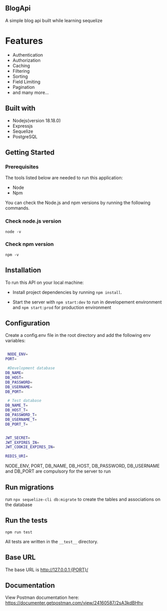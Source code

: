 ## BlogApi

A simple blog api built while learning sequelize

# Features

- Authentication
- Authorization
- Caching
- Filtering
- Sorting
- Field Limiting
- Pagination
- and many more...

## Built with

- Nodejs(version 18.18.0)
- Expressjs
- Sequelize
- PostgreSQL

## Getting Started

### Prerequisites

The tools listed below are needed to run this application:

- Node
- Npm

You can check the Node.js and npm versions by running the following commands.

### Check node.js version

`node -v`

### Check npm version

`npm -v`

## Installation

To run this API on your local machine:

- Install project dependencies by running `npm install`.

- Start the server with `npm start:dev` to run in developement environment and `npm start:prod` for production environment

## Configuration

Create a config.env file in the root directory and add the following env variables:

```bash

 NODE_ENV=
PORT=

 #Development database
DB_NAME=
DB_HOST=
DB_PASSWORD=
DB_USERNAME=
DB_PORT=

 # Test database
DB_NAME_T=
DB_HOST_T=
DB_PASSWORD_T=
DB_USERNAME_T=
DB_PORT_T=


JWT_SECRET=
JWT_EXPIRES_IN=
JWT_COOKIE_EXPIRES_IN=

REDIS_URI=

```

NODE_ENV, PORT, DB_NAME, DB_HOST, DB_PASSWORD, DB_USERNAME and DB_PORT are compulsory for the server to run

## Run migrations

run `npx sequelize-cli db:migrate` to create the tables and associations on the database

## Run the tests

```shell
npm run test
```

All tests are written in the `__test__` directory.

## Base URL

The base URL is http://127.0.0.1:{PORT}/

## Documentation

View Postman documentation here: https://documenter.getpostman.com/view/24160587/2sA3kdBHhv
